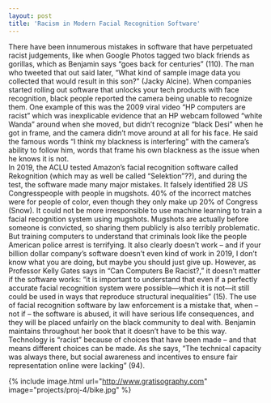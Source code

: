 ```yaml
---
layout: post
title: 'Racism in Modern Facial Recognition Software'
---
```


  There have been innumerous mistakes in software that have perpetuated racist judgements, like when Google Photos tagged two black friends as gorillas, which as Benjamin says “goes back for centuries” (110). The man who tweeted that out said later, “What kind of sample image data you collected that would result in this son?” (Jacky Alcine).  When companies started rolling out software that unlocks your tech products with face recognition, black people reported the camera being unable to recognize them. One example of this was the 2009 viral video “HP computers are racist” which was inexplicable evidence that an HP webcam followed “white Wanda” around when she moved, but didn’t recognize “black Desi” when he got in frame, and the camera didn’t move around at all for his face.  He said the famous words “I think my blackness is interfering” with the camera’s ability to follow him, words that frame his own blackness as the issue when he knows it is not.  
  In 2019, the ACLU tested Amazon’s facial recognition software called Rekognition (which may as well be called “Selektion”??), and during the test, the software made many major mistakes.  It falsely identified 28 US Congresspeople with people in mugshots. 40% of the incorrect matches were for people of color, even though they only make up 20% of Congress (Snow). It could not be more irresponsible to use machine learning to train a facial recognition system using mugshots. Mugshots are actually before someone is convicted, so sharing them publicly is also terribly problematic.  But training computers to understand that criminals look like the people American police arrest is terrifying.  It also clearly doesn’t work – and if your billion dollar company’s software doesn’t even kind of work in 2019, I don’t know what you are doing, but maybe you should just give up.  However, as Professor Kelly Gates says in “Can Computers Be Racist?,” it doesn’t matter if the software works: “it is important to understand that even if a perfectly accurate facial recognition system were possible—which it is not—it still could be used in ways that reproduce structural inequalities” (15). The use of facial recognition software by law enforcement is a mistake that, when – not if – the software is abused, it will have serious life consequences, and they will be placed unfairly on the black community to deal with. 
	Benjamin maintains throughout her book that it doesn’t have to be this way. Technology is “racist” because of choices that have been made – and that means different choices can be made.  As she says, “The technical capacity was always there, but social awareness and incentives to ensure fair representation online were lacking” (94). 


{% include image.html url="http://www.gratisography.com" image="projects/proj-4/bike.jpg" %}
